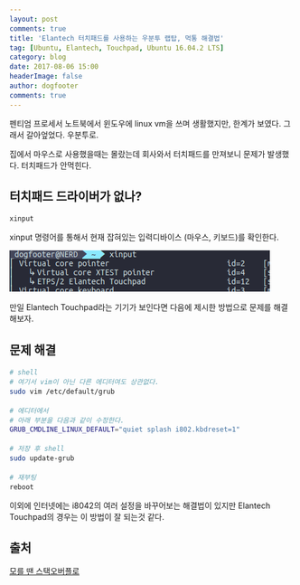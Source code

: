 ```yaml
---
layout: post
comments: true
title: 'Elantech 터치패드를 사용하는 우분투 랩탑, 먹통 해결법'
tag: [Ubuntu, Elantech, Touchpad, Ubuntu 16.04.2 LTS]
category: blog
date: 2017-08-06 15:00
headerImage: false
author: dogfooter
comments: true
---
```


펜티엄 프로세서 노트북에서 윈도우에 linux vm을 쓰며 생활했지만, 한계가 보였다. 그래서 갈아엎었다. 우분투로.

집에서 마우스로 사용했을때는 몰랐는데 회사와서 터치패드를 만져보니 문제가 발생했다. 터치패드가 안먹힌다.

## 터치패드 드라이버가 없나?

```bash
xinput
```

xinput 명령어를 통해서 현재 잡혀있는 입력디바이스 (마우스, 키보드)를 확인한다.

![xinput_img](/img/xinput.png)

만일 Elantech Touchpad라는 기기가 보인다면 다음에 제시한 방법으로 문제를 해결해보자.

## 문제 해결

```bash
# shell
# 여기서 vim이 아닌 다른 에디터여도 상관없다.
sudo vim /etc/default/grub

# 에디터에서
# 아래 부분을 다음과 같이 수정한다.
GRUB_CMDLINE_LINUX_DEFAULT="quiet splash i802.kbdreset=1"

# 저장 후 shell
sudo update-grub

# 재부팅
reboot
```

이외에 인터넷에는 i8042의 여러 설정을 바꾸어보는 해결법이 있지만 Elantech Touchpad의 경우는 이 방법이 잘 되는것 같다.



## 출처

[모를 땐 스택오버플로](https://askubuntu.com/questions/636350/elantech-touchpad-not-detected-anymore-on-ubuntu-15)

